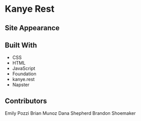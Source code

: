 # Kanye Rest

## Site Appearance

## Built With
* CSS
* HTML
* JavaScript
* Foundation
* kanye.rest
* Napster

## Contributors
Emily Pozzi
Brian Munoz
Dana Shepherd
Brandon Shoemaker